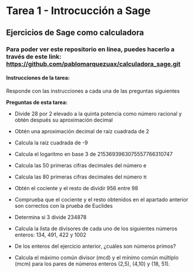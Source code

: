 # Tarea 1 - Introcucción a Sage

## Ejercicios de Sage como calculadora

### Para poder ver este repositorio en línea, puedes hacerlo a través de este link: https://github.com/pablomarquezuax/calculadora_sage.git 

#### Instrucciones de la tarea: 

Responde con las instrucciones a cada una de las preguntas siguientes

**Preguntas de esta tarea:**

- Divide 28 por 2 elevado a la quinta potencia como número racional y obtén después su aproximación decimal

- Obtén una aproximación decimal de raíz cuadrada de 2

- Calcula la raíz cuadrada de -9

- Calcula el logaritmo en base 3 de 2153693963075557766310747

- Calcula las 50 primeras cifras decimales del número e

- Calcula las 80 primeras cifras decimales del número π

- Obtén el cociente y el resto de dividir 956 entre 98

- Comprueba que el cociente y el resto obtenidos en el apartado anterior son correctos con la prueba de Euclides

- Determina si 3 divide 234878

- Calcula la lista de divisores de cada uno de los siguientes números enteros: 134, 491, 422 y 1002

- De los enteros del ejercicio anterior, ¿cuáles son números primos?

- Calcula el máximo común divisor (mcd) y el mínimo común múltiplo (mcm) para los pares de números enteros (2,5), (4,10) y (18, 51).